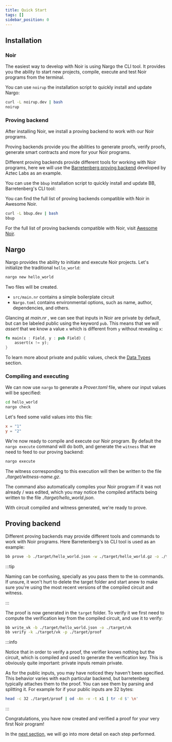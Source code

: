 ```yaml
---
title: Quick Start
tags: []
sidebar_position: 0
---
```


## Installation

### Noir

The easiest way to develop with Noir is using Nargo the CLI tool. It provides you the ability to start new projects, compile, execute and test Noir programs from the terminal.

You can use `noirup` the installation script to quickly install and update Nargo:

```bash
curl -L noirup.dev | bash
noirup
```

### Proving backend

After installing Noir, we install a proving backend to work with our Noir programs.

Proving backends provide you the abilities to generate proofs, verify proofs, generate smart contracts and more for your Noir programs.

Different proving backends provide different tools for working with Noir programs, here we will use the [Barretenberg proving backend](https://github.com/AztecProtocol/aztec-packages/tree/master/barretenberg) developed by Aztec Labs as an example.

You can use the `bbup` installation script to quickly install and update BB, Barretenberg's CLI tool:

You can find the full list of proving backends compatible with Noir in Awesome Noir.

```bash
curl -L bbup.dev | bash
bbup
```

For the full list of proving backends compatible with Noir, visit [Awesome Noir](https://github.com/noir-lang/awesome-noir/?tab=readme-ov-file#proving-backends).

## Nargo

Nargo provides the ability to initiate and execute Noir projects. Let's initialize the traditional `hello_world`:

```sh
nargo new hello_world
```

Two files will be created.

- `src/main.nr` contains a simple boilerplate circuit
- `Nargo.toml` contains environmental options, such as name, author, dependencies, and others.

Glancing at _main.nr_ , we can see that inputs in Noir are private by default, but can be labeled public using the keyword `pub`. This means that we will _assert_ that we know a value `x` which is different from `y` without revealing `x`:

```rust
fn main(x : Field, y : pub Field) {
    assert(x != y);
}
```

To learn more about private and public values, check the [Data Types](../noir/concepts/data_types/index.md) section.

### Compiling and executing

We can now use `nargo` to generate a _Prover.toml_ file, where our input values will be specified:

```sh
cd hello_world
nargo check
```

Let's feed some valid values into this file:

```toml
x = "1"
y = "2"
```

We're now ready to compile and execute our Noir program. By default the `nargo execute` command will do both, and generate the `witness` that we need to feed to our proving backend:

```sh
nargo execute
```

The witness corresponding to this execution will then be written to the file _./target/witness-name.gz_.

The command also automatically compiles your Noir program if it was not already / was edited, which you may notice the compiled artifacts being written to the file _./target/hello_world.json_.

With circuit compiled and witness generated, we're ready to prove.

## Proving backend

Different proving backends may provide different tools and commands to work with Noir programs. Here Barretenberg's `bb` CLI tool is used as an example:

```sh
bb prove -b ./target/hello_world.json -w ./target/hello_world.gz -o ./target/proof
```

:::tip

Naming can be confusing, specially as you pass them to the `bb` commands. If unsure, it won't hurt to delete the target folder and start anew to make sure you're using the most recent versions of the compiled circuit and witness.

:::

The proof is now generated in the `target` folder. To verify it we first need to compute the verification key from the compiled circuit, and use it to verify:

```sh
bb write_vk -b ./target/hello_world.json -o ./target/vk
bb verify -k ./target/vk -p ./target/proof
```

:::info

Notice that in order to verify a proof, the verifier knows nothing but the circuit, which is compiled and used to generate the verification key. This is obviously quite important: private inputs remain private.

As for the public inputs, you may have noticed they haven't been specified. This behavior varies with each particular backend, but barretenberg typically attaches them to the proof. You can see them by parsing and splitting it. For example for if your public inputs are 32 bytes:

```bash
head -c 32 ./target/proof | od -An -v -t x1 | tr -d $' \n'
```

:::

Congratulations, you have now created and verified a proof for your very first Noir program!

In the [next section](./project_breakdown.md), we will go into more detail on each step performed.
